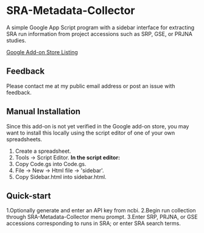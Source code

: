 # SRA-Metadata-Collector
A simple Google App Script program with a sidebar interface for extracting SRA run information from project accessions such as SRP, GSE, or PRJNA studies.

[Google Add-on Store Listing](https://chrome.google.com/webstore/detail/sra-metadata-collector/ccmloblpcmgnlimcoplpgjgclifgdijb?authuser=0)

##  Feedback
Please contact me at my public email address or post an issue with feedback.

## Manual Installation
Since this add-on is not yet verified in the Google add-on store, you may want to install this locally using the script editor of one of your own spreadsheets.
1. Create a spreadsheet.
2. Tools -> Script Editor.
**In the script editor:**
3. Copy Code.gs into Code.gs.
4. File -> New -> Html file -> 'sidebar'.
5. Copy Sidebar.html into sidebar.html.

## Quick-start
1.Optionally generate and enter an API key from ncbi.
2.Begin run collection through SRA-Metadata-Collector menu prompt.
3.Enter SRP, PRJNA, or GSE accessions corresponding to runs in SRA; or enter SRA search terms.
